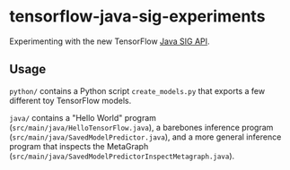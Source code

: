 # tensorflow-java-sig-experiments

Experimenting with the new TensorFlow [Java SIG API](https://github.com/tensorflow/java).

## Usage

`python/` contains a Python script `create_models.py` that exports a few different toy TensorFlow
models.

`java/` contains a "Hello World" program (`src/main/java/HelloTensorFlow.java`), a barebones
inference program (`src/main/java/SavedModelPredictor.java`), and a more general inference
program that inspects the MetaGraph (`src/main/java/SavedModelPredictorInspectMetagraph.java`).
